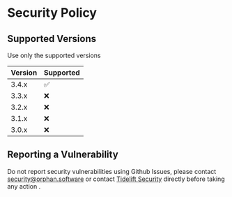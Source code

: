 # Security Policy

## Supported Versions

Use only the supported versions

| Version | Supported          |
| ------- | ------------------ |
| 3.4.x   | :white_check_mark: |
| 3.3.x   | :x:                |
| 3.2.x   | :x:                |
| 3.1.x   | :x:                |
| 3.0.x   | :x:                |

## Reporting a Vulnerability

Do not report security vulnerabilities using Github Issues, please contact [security@orphan.software](mailto:security@orphan.software) or contact [Tidelift Security](https://tidelift.com/security) directly before taking any action .
